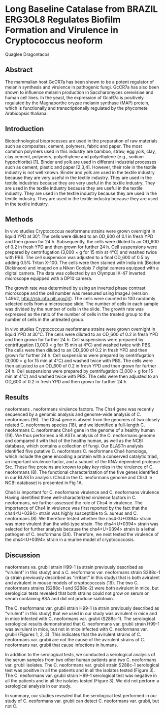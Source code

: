 # Long Baseline Catalase from BRAZIL ERG3OL8 Regulates Biofilm Formation and Virulence in Cryptococcus neoform
Quaglee Dragontacos


## Abstract
The mammalian host GcCR7a has been shown to be a potent regulator of melanin synthesis and virulence in pathogenic fungi. GcCR7a has also been shown to influence melanin production in Saccharomyces cerevisiae and human cell lines. In the yeast, the expression of GcnR7a is positively regulated by the Magnaporthe oryzae melanin synthase (MAP) protein, which is functionally and transcriptionally regulated by the phycomete Arabidopsis thaliana.


## Introduction
Biotechnological bioprocesses are used in the preparation of raw materials such as composites, cement, polymers, fabric and paper. The most common polymers used in this industry are bamboo, straw, egg yolk, clay, clay cement, polymers, polyethylene and polyethylene (e.g., sodium hypochlorite) [1]. Binder and yolk are used in different industrial processes such as cement, plastic and paper [2,3,4]. However, their role in the textile industry is not well known. Binder and yolk are used in the textile industry because they are very useful in the textile industry. They are used in the textile industries because they are very useful in the textile industry. They are used in the textile industry because they are useful in the textile industry. They are used in the textile industry because they are used in the textile industry. They are used in the textile industry because they are used in the textile industry.


## Methods

In vivo studies
Cryptococcus neoformans strains were grown overnight in liquid YPD at 30°. The cells were diluted to an OD_600 of 0.1 in fresh YPD and then grown for 24 h. Subsequently, the cells were diluted to an OD_600 of 0.2 in fresh YPD and then grown for further 24 h. Cell suspensions were prepared by centrifugation (3,000 × g for 15 min at 4°C) and washed twice with PBS. The cell suspension was adjusted to a final OD_600 of 0.5 by adding 0.5% Triton X-100. The cells were then stained with India ink (Becton Dickinson) and imaged on a Nikon Coolpix 7 digital camera equipped with a digital camera. The data was collected by an Olympus IX-47 inverted microscope equipped with a DP10 camera.

The growth rate was determined by using an inverted phase contrast microscope and the cell number was measured using ImageJ (version 1.49b2, http://rsb.info.nih.gov/ij/). The cells were counted in 100 randomly selected cells from a microscope slide. The number of cells in each sample was divided by the number of cells in the slide. The growth rate was expressed as the ratio of the number of cells in the treated group to the number of cells in the untreated group.

In vivo studies
Cryptococcus neoformans strains were grown overnight in liquid YPD at 30°C. The cells were diluted to an OD_600 of 0.2 in fresh YPD and then grown for further 24 h. Cell suspensions were prepared by centrifugation (3,000 × g for 15 min at 4°C) and washed twice with PBS. The cells were then diluted to an OD_600 of 0.2 in fresh YPD and then grown for further 24 h. Cell suspensions were prepared by centrifugation (3,000 × g for 15 min at 4°C) and washed twice with PBS. The cells were then adjusted to an OD_600 of 0.2 in fresh YPD and then grown for further 24 h. Cell suspensions were prepared by centrifugation (3,000 × g for 15 min at 4°C) and washed twice with PBS. The cells were then adjusted to an OD_600 of 0.2 in fresh YPD and then grown for further 24 h.


## Results
neoformans . neoformans virulence factors. The Chs4 gene was recently sequenced by a genomic analysis and genome-wide analysis of C. neoformans (16). The Chs4 gene is absent from the genomes of two closely related C. neoformans species (18), and we identified a full-length C. neoformans C. neoformans Chs4 gene in the genome of a healthy human (19). We thus performed a BLASTn analysis of the C. neoformans genome and compared it with that of the healthy human, as well as the NCBI database, which contains a collection of fungi. Our BLASTn analysis identified five putative C. neoformans C. neoformans Chs4 homologs, which include the gene encoding a protein with a conserved catalytic triad, an important virulence factor, and a subunit of the RNA-dependent protease Src. These five proteins are known to play key roles in the virulence of C. neoformans (8). The functional characterization of the five genes identified in our BLASTn analysis (Chs4 in the C. neoformans genome and Chs3 in NCBI database) is presented in Fig 1A.

Chs4 is important for C. neoformans virulence and C. neoformans virulence
Having identified three well-characterized virulence factors in C. neoformans, we further assessed the role of Chs4 in virulence. The importance of Chs4 in virulence was first reported by the fact that the chs4<U+0394> strain was highly susceptible to S. aureus and C. neoformans (8). We therefore tested whether the chs4<U+0394> strain was more virulent than the wild-type strain. The chs4<U+0394> strain was selected for further analysis because the chs4<U+0394> strain is a lethal pathogen of C. neoformans (24). Therefore, we next tested the virulence of the chs4<U+0394> strain in a murine model of cryptococcosis.


## Discussion
neoformans va. grubii strain H99-1 (a strain previously described as “virulent” in this study) and a C. neoformans var. neoformans strain S288c-1 (a strain previously described as “irritant” in this study) that is both avirulent and avirulent in mouse models of cryptococcosis (19). The two C. neoformans strains (S288c-1 and S288c-2) were both avirulent in mice, but serological tests revealed that both strains could not grow on serum or serum containing BSA and did not produce sialotoxin.

The C. neoformans var. grubii strain H99-1 (a strain previously described as “virulent” in this study) that we used in our study was avirulent in mice and in mice infected with C. neoformans var. grubii (S288c-1). The serological serological results demonstrated that C. neoformans var. grubii strain H99-1 was avirulent in mice, but not in mice infected with C. neoformans var. grubii (Figures 1, 2, 3). This indicates that the avirulent strains of C. neoformans var. grubii are not the cause of the avirulent strains of C. neoformans var. grubii that cause infections in humans.

In addition to the serological tests, we conducted a serological analysis of the serum samples from two other human patients and two C. neoformans var. grubii isolates. The C. neoformans var. grubii strain S288c-1 serological test was positive in all the patients and in all the isolates tested (Figure 3). The C. neoformans var. grubii strain H99-1 serological test was negative in all the patients and in all the isolates tested (Figure 3). We did not perform a serological analysis in our study.

In summary, our studies revealed that the serological test performed in our study of C. neoformans var. grubii can detect C. neoformans var. grubii, but not C.
